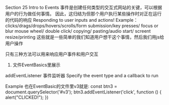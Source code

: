 Section 25
Intro to Events
事件是创建任何类型的交互式网站的关键，可以根据用户的行为做任何事情。
因此，这归结为但那个用户执行某些操作时对正在运行的代码的响应
Responding to user inputs and actions!
Example：
clicks/drags/drops/hovers/scrolls/form submission/key presses/ focus or blur
mouse wheel/ double click/ copying/ pasting/audio start/ screent resize/printing
这些就是一些简单的我们知道用户想干这个事情，然后我们用js给用户操作

只有三种方法可以用来响应用户事件和用户交互

1. 文件EventBasics里展示


addEventListener 事件监听器
Specify the event type and a callback to run

Example 也在EventBasic的文件里v3就是:
const btn3 = document.querySelector('#v3');
btn3.addEventListener('click', function () {
    alert("CLICKED!");
})
